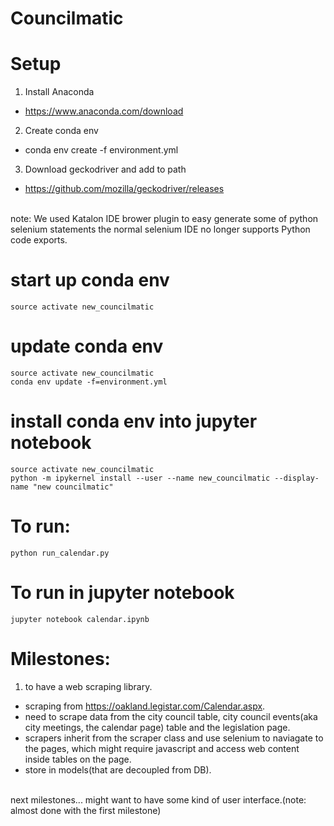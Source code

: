 # Councilmatic

# Setup

1. Install Anaconda 
  * https://www.anaconda.com/download
2. Create conda env
  * conda env create -f environment.yml
3. Download geckodriver and add to path
  * https://github.com/mozilla/geckodriver/releases
  <br>
note: We used Katalon IDE brower plugin to easy generate some of python selenium statements the normal selenium IDE no longer supports Python code exports.
  
# start up conda env
```
source activate new_councilmatic
```

# update conda env
```
source activate new_councilmatic
conda env update -f=environment.yml
```

# install conda env into jupyter notebook
```
source activate new_councilmatic
python -m ipykernel install --user --name new_councilmatic --display-name "new councilmatic"
```

# To run:
```
python run_calendar.py 
```

# To run in jupyter notebook
```
jupyter notebook calendar.ipynb
```

# Milestones:
1. to have a web scraping library.
  * scraping from https://oakland.legistar.com/Calendar.aspx.
  * need to scrape data from the city council table, city council events(aka city meetings, the calendar page) table and the legislation page.
  * scrapers inherit from the scraper class and use selenium to naviagate to the pages, which might require javascript and access web content inside tables on the page.
  * store in models(that are decoupled from DB).
  <br>
 next milestones...
 might want to have some kind of user interface.(note: almost done with the first milestone)

